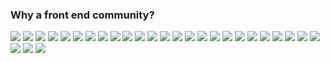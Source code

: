 ### Why a front end community?

<div class="grid7">

![](/img/icons/angular.svg) <!-- .element class="icon fragment fade-in" data-autoslide="200" data-fragment-index="150" -->
![](/img/icons/babel.svg) <!-- .element class="icon fragment fade-in" data-autoslide="200" data-fragment-index="80" -->
![](/img/icons/blazor.png) <!-- .element class="icon fragment fade-in" data-autoslide="200" data-fragment-index="140" -->
![](/img/icons/css.png) <!-- .element class="icon fragment fade-in" data-autoslide="200" data-fragment-index="30" -->
![](/img/icons/cypress.png) <!-- .element class="icon fragment fade-in" data-autoslide="200" data-fragment-index="91" -->
![](/img/icons/deno.svg) <!-- .element class="icon fragment fade-in" data-autoslide="200" data-fragment-index="60" -->
![](/img/icons/switch.svg) <!-- .element class="icon fragment fade-in" data-autoslide="200" data-fragment-index="191" -->
![](/img/icons/esbuild.svg) <!-- .element class="icon fragment fade-in" data-autoslide="200" data-fragment-index="110" -->
![](/img/icons/eslint.svg) <!-- .element class="icon fragment fade-in" data-autoslide="200" data-fragment-index="70" -->
![](/img/icons/html.png) <!-- .element class="icon fragment fade-in" data-autoslide="200" data-fragment-index="10" -->
![](/img/icons/jest.svg) <!-- .element class="icon fragment fade-in" data-autoslide="200" data-fragment-index="200" -->
![](/img/icons/js.webp) <!-- .element class="icon fragment fade-in" data-autoslide="200" data-fragment-index="20" -->
![](/img/icons/karma.png) <!-- .element class="icon fragment fade-in" data-autoslide="200" data-fragment-index="205" -->
![](/img/icons/lit.svg) <!-- .element class="icon fragment fade-in" data-autoslide="200" data-fragment-index="190" -->
![](/img/icons/playwright-logo.svg) <!-- .element class="icon fragment fade-in" data-autoslide="200" data-fragment-index="210" -->
![](/img/icons/pokeball.png) <!-- .element class="icon fragment fade-in" data-autoslide="200" data-fragment-index="41" -->
![](/img/icons/mocha.svg) <!-- .element class="icon fragment fade-in" data-autoslide="200" data-fragment-index="230" -->
![](/img/icons/node.svg) <!-- .element class="icon fragment fade-in" data-autoslide="200" data-fragment-index="50" -->
![](/img/icons/react.svg) <!-- .element class="icon fragment fade-in" data-autoslide="200" data-fragment-index="170" -->
![](/img/icons/rollup.svg) <!-- .element class="icon fragment fade-in" data-autoslide="200" data-fragment-index="90" -->
![](/img/icons/stryker.svg) <!-- .element class="icon fragment fade-in" data-autoslide="200" data-fragment-index="220" -->
![](/img/icons/svelte.svg) <!-- .element class="icon fragment fade-in" data-autoslide="200" data-fragment-index="180" -->
![](/img/icons/ts.svg) <!-- .element class="icon fragment fade-in" data-autoslide="200" data-fragment-index="40" -->
![](/img/icons/vite.svg) <!-- .element class="icon fragment fade-in" data-fragment-index="240" -->
![](/img/icons/vue.svg) <!-- .element class="icon fragment fade-in" data-autoslide="200" data-fragment-index="160" -->
![](/img/icons/wc.svg) <!-- .element class="icon fragment fade-in" data-autoslide="200" data-fragment-index="130" -->
![](/img/icons/webpack.svg) <!-- .element class="icon fragment fade-in" data-autoslide="200" data-fragment-index="100" -->
![](/img/icons/yew.png) <!-- .element class="icon fragment fade-in" data-autoslide="200" data-fragment-index="120" -->

</div>
